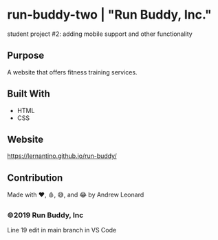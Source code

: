 # run-buddy-two | "Run Buddy, Inc."
student project #2: adding mobile support and other functionality

## Purpose
A website that offers fitness training services.

## Built With
* HTML
* CSS

## Website
https://lernantino.github.io/run-buddy/

## Contribution
Made with ❤️, 🩸, 😅, and 😂 by Andrew Leonard

### ©️2019 Run Buddy, Inc 

Line 19 edit in main branch in VS Code